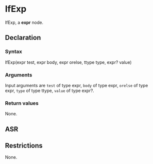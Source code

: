 <!-- This is an automatically generated file. Do not edit it manually. -->

# IfExp

IfExp, a **expr** node.

## Declaration

### Syntax

IfExp(expr test, expr body, expr orelse, ttype type, expr? value)

### Arguments
Input arguments are `test` of type expr, `body` of type expr, `orelse` of type expr, `type` of type ttype, `value` of type expr?.

### Return values

None.

## ASR

<!-- Generate ASR using pickle. -->

## Restrictions

<!-- Generated from asr_verify.cpp. -->
None.